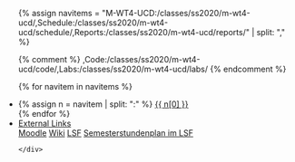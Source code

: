 <ul class="nav nav-tabs">
{% assign navitems = "M-WT4-UCD:/classes/ss2020/m-wt4-ucd/,Schedule:/classes/ss2020/m-wt4-ucd/schedule/,Reports:/classes/ss2020/m-wt4-ucd/reports/" | split: "," %}

{% comment %}
,Code:/classes/ss2020/m-wt4-ucd/code/,Labs:/classes/ss2020/m-wt4-ucd/labs/
{% endcomment %}

{% for navitem in navitems %}
  <li class="nav-item">
    {% assign n = navitem | split: ":" %}
    <a class="nav-link {% if page.url == n[1] %}active{% endif %}" href="{{ site.baseurl }}{{ n[1] }}">{{ n[0] }}</a>
  </li>
{% endfor %}
<li class="nav-item dropdown">
    <a class="nav-link dropdown-toggle" data-toggle="dropdown" href="#" role="button" aria-haspopup="true" aria-expanded="false">External Links</a>
    <div class="dropdown-menu">
      <a class="dropdown-item" target = "ex_link" href="https://moodle.htw-berlin.de/course/view.php?id=25162">Moodle</a>
      <a class="dropdown-item" target = "ex_link" href="https://wiki.htw-berlin.de/confluence/display/fb4crskleinen/M-WT4-UCD-SoSe2020">Wiki</a>
      <a class="dropdown-item" target = "ex_link" href="https://lsf.htw-berlin.de/qisserver/rds?state=wsearchv&search=2&veranstaltung.veranstid=160790">LSF</a>
      <a class="dropdown-item" target = "ex_link" href="https://lsf.htw-berlin.de/qisserver/rds?state=wplan&act=stg&pool=stg&show=plan&P.vx=kurz&r_zuordabstgv.semvonint=1&r_zuordabstgv.sembisint=4&k_abstgv.abstgvnr=312">Semesterstundenplan im LSF</a>

    </div>
  </li>
</ul>
